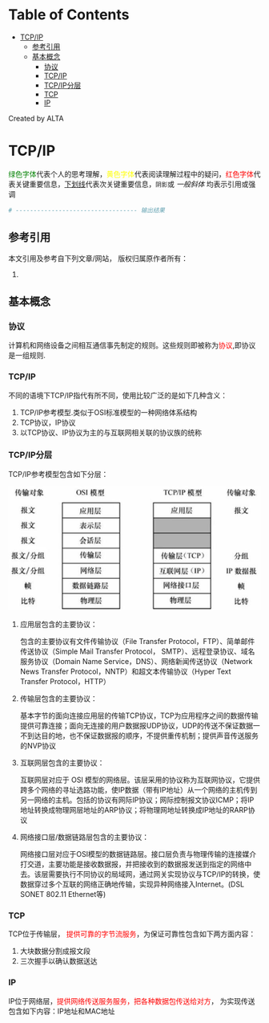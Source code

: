 
Table of Contents
=================

   * [TCP/IP](#tcpip)
      * [参考引用](#参考引用)
      * [基本概念](#基本概念)
         * [协议](#协议)
         * [TCP/IP](#tcpip-1)
         * [TCP/IP分层](#tcpip分层)
         * [TCP](#tcp)
         * [IP](#ip)

Created by ALTA
# TCP/IP  
<font color=#008000>绿色字体</font>代表个人的思考理解，<font color=Yellow>黄色字体</font>代表阅读理解过程中的疑问，<font color=Red>红色字体</font>代表关键重要信息，<u>下划线</u>代表次关键重要信息，`阴影`或 *一般斜体* 均表示引用或强调 

```python
# ---------------------------------- 输出结果
```

## 参考引用  

本文引用及参考自下列文章/网站， 版权归属原作者所有：

1.   

   

## 基本概念  

### 协议  

计算机和网络设备之间相互通信事先制定的规则。这些规则即被称为<font color=Red>协议</font>,即协议是一组规则.

### TCP/IP  

不同的语境下TCP/IP指代有所不同，使用比较广泛的是如下几种含义：

1. TCP/IP参考模型.类似于OSI标准模型的一种网络体系结构
2. TCP协议，IP协议
3. 以TCP协议、IP协议为主的与互联网相关联的协议族的统称

### TCP/IP分层  

TCP/IP参考模型包含如下分层：

![](../../statics/osi_tcp_ip.jpeg)

1. 应用层包含的主要协议：

   包含的主要协议有文件传输协议（File Transfer Protocol，FTP）、简单邮件传送协议（Simple Mail Transfer Protocol， SMTP）、远程登录协议、域名服务协议（Domain Name Service，DNS）、网络新闻传送协议（Network News Transfer Protocol，NNTP）和超文本传输协议（Hyper Text Transfer Protocol，HTTP）

2. 传输层包含的主要协议：

   基本字节的面向连接应用层的传输TCP协议，TCP为应用程序之间的数据传输提供可靠连接；面向无连接的用户数据报UDP协议，UDP的传送不保证数据一不到达目的地，也不保证数据报的顺序，不提供重传机制；提供声音传送服务的NVP协议

3. 互联网层包含的主要协议：

   互联网层对应于 OSI 模型的网络层。该层采用的协议称为互联网协议，它提供跨多个网络的寻址选路功能，使IP数据（带有IP地址）从一个网络的主机传到另一网络的主机。包括的协议有网际IP协议；网际控制报文协议ICMP；将IP地址转换成物理网层地址的ARP协议；将物理网地址转换成IP地址的RARP协议

4. 网络接口层/数据链路层包含的主要协议：

   网络接口层对应于OSI模型的数据链路层。接口层负责与物理传输的连接媒介打交道，主要功能是接收数据报，并把接收到的数据报发送到指定的网络中去。该层需要执行不同协议的局域网，通过网关实现协议与TCP/IP的转换，使数据穿过多个互联的网络正确地传输，实现异种网络接入Internet。(DSL SONET 802.11 Ethernet等)

### TCP  

TCP位于传输层， <font color=Red>提供可靠的字节流服务</font>，为保证可靠性包含如下两方面内容：

1. 大块数据分割成报文段
2. 三次握手以确认数据送达



### IP  

IP位于网络层，<font color=Red>提供网络传送服务服务，把各种数据包传送给对方</font>， 为实现传送包含如下内容：IP地址和MAC地址

